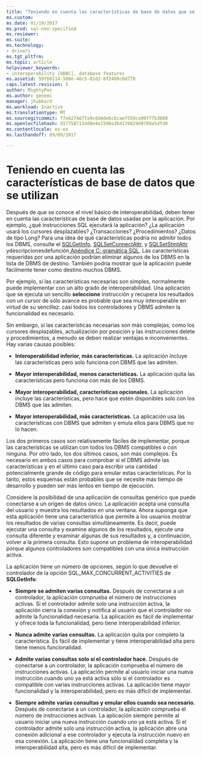 ```yaml
---
title: "Teniendo en cuenta las características de base de datos que se utilizan | Documentos de Microsoft"
ms.custom: 
ms.date: 01/19/2017
ms.prod: sql-non-specified
ms.reviewer: 
ms.suite: 
ms.technology:
- drivers
ms.tgt_pltfrm: 
ms.topic: article
helpviewer_keywords:
- interoperability [ODBC], database features
ms.assetid: 59760114-508e-46c5-81d2-8f2498c0d778
caps.latest.revision: 5
author: MightyPen
ms.author: genemi
manager: jhubbard
ms.workload: Inactive
ms.translationtype: MT
ms.sourcegitcommit: f7e6274d77a9cdd4de6cbcaef559ca99f77b3608
ms.openlocfilehash: d17758711dd0e4e1590a3b4176829d9709a5dfd0
ms.contentlocale: es-es
ms.lasthandoff: 09/09/2017

---
```

# <a name="considering-database-features-to-use"></a>Teniendo en cuenta las características de base de datos que se utilizan
Después de que se conoce el nivel básico de interoperabilidad, deben tener en cuenta las características de base de datos usadas por la aplicación. Por ejemplo, ¿qué instrucciones SQL ejecutará la aplicación? ¿La aplicación usará los cursores desplazables? ¿Transacciones? ¿Procedimientos? ¿Datos de tipo Long? Para una idea de qué características podría no admitir todos los DBMS, consulte el [SQLGetInfo](../../../odbc/reference/syntax/sqlgetinfo-function.md), [SQLSetConnectAttr](../../../odbc/reference/syntax/sqlsetconnectattr-function.md), y [SQLSetStmtAttr](../../../odbc/reference/syntax/sqlsetstmtattr-function.md) ydescripcionesdefunción[ Apéndice C: gramática SQL](../../../odbc/reference/appendixes/appendix-c-sql-grammar.md). Las características requeridas por una aplicación podrían eliminar algunos de los DBMS en la lista de DBMS de destino. También podría mostrar que la aplicación puede fácilmente tener como destino muchos DBMS.  
  
 Por ejemplo, si las características necesarias son simples, normalmente puede implementar con un alto grado de interoperabilidad. Una aplicación que se ejecuta un sencillo **seleccione** instrucción y recupera los resultados con un cursor de sólo avance es probable que sea muy interoperable en virtud de su sencillez: casi todos los controladores y DBMS admiten la funcionalidad es necesario.  
  
 Sin embargo, si las características necesarias son más complejas, como los cursores desplazables, actualización por posición y las instrucciones delete y procedimientos, a menudo se deben realizar ventajas e inconvenientes. Hay varias causas posibles:  
  
-   **Interoperabilidad inferior, más características.** La aplicación incluye las características pero solo funciona con DBMS que las admiten.  
  
-   **Mayor interoperabilidad, menos características.** La aplicación quita las características pero funciona con más de los DBMS.  
  
-   **Mayor interoperabilidad, características opcionales.** La aplicación incluye las características, pero hace que estén disponibles solo con los DBMS que las admiten.  
  
-   **Mayor interoperabilidad, más características.** La aplicación usa las características con DBMS que admiten y emula ellos para DBMS que no lo hacen.  
  
 Los dos primeros casos son relativamente fáciles de implementar, porque las características se utilizan con todos los DBMS compatibles o con ninguna. Por otro lado, los dos últimos casos, son más complejos. Es necesario en ambos casos para comprobar si el DBMS admite las características y en el último caso para escribir una cantidad potencialmente grande de código para emular estas características. Por lo tanto, estos esquemas están probables que se necesite más tiempo de desarrollo y pueden ser más lentos en tiempo de ejecución.  
  
 Considere la posibilidad de una aplicación de consultas genérico que puede conectarse a un origen de datos único. La aplicación acepta una consulta del usuario y muestra los resultados en una ventana. Ahora suponga que esta aplicación tiene una característica que permite a los usuarios mostrar los resultados de varias consultas simultáneamente. Es decir, puede ejecutar una consulta y examine algunos de los resultados, ejecute una consulta diferente y examinar algunas de sus resultados y, a continuación, volver a la primera consulta. Esto supone un problema de interoperabilidad porque algunos controladores son compatibles con una única instrucción activa.  
  
 La aplicación tiene un número de opciones, según lo que devuelve el controlador de la opción SQL_MAX_CONCURRENT_ACTIVITIES de **SQLGetInfo**:  
  
-   **Siempre se admiten varias consultas.** Después de conectarse a un controlador, la aplicación comprueba el número de instrucciones activas. Si el controlador admite solo una instrucción activa, la aplicación cierra la conexión y notifica al usuario que el controlador no admite la funcionalidad necesaria. La aplicación es fácil de implementar y ofrece toda la funcionalidad, pero tiene interoperabilidad inferior.  
  
-   **Nunca admite varias consultas.** La aplicación quita por completo la característica. Es fácil de implementar y tiene interoperabilidad alta pero tiene menos funcionalidad.  
  
-   **Admite varias consultas solo si el controlador hace.** Después de conectarse a un controlador, la aplicación comprueba el número de instrucciones activas. La aplicación permite al usuario iniciar una nueva instrucción cuando uno ya está activa sólo si el controlador es compatible con varias instrucciones activas. La aplicación tiene mayor funcionalidad y la interoperabilidad, pero es más difícil de implementar.  
  
-   **Siempre admite varias consultas y emular ellos cuando sea necesario.** Después de conectarse a un controlador, la aplicación comprueba el número de instrucciones activas. La aplicación siempre permite al usuario iniciar una nueva instrucción cuando uno ya está activa. Si el controlador admite solo una instrucción activa, la aplicación abre una conexión adicional a ese controlador y ejecuta la instrucción nuevo en esa conexión. La aplicación tiene una funcionalidad completa y la interoperabilidad alta, pero es más difícil de implementar.

